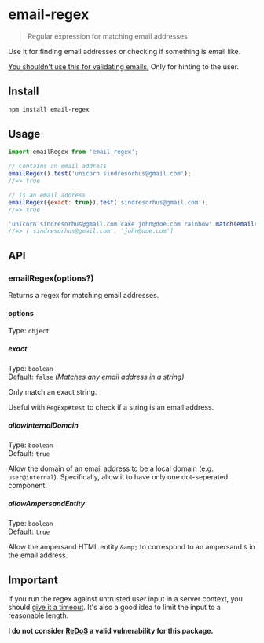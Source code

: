 # email-regex

> Regular expression for matching email addresses

Use it for finding email addresses or checking if something is email like.

[You shouldn't use this for validating emails.](https://davidcel.is/articles/stop-validating-email-addresses-with-regex) Only for hinting to the user.

## Install

```sh
npm install email-regex
```

## Usage

```js
import emailRegex from 'email-regex';

// Contains an email address
emailRegex().test('unicorn sindresorhus@gmail.com');
//=> true

// Is an email address
emailRegex({exact: true}).test('sindresorhus@gmail.com');
//=> true

'unicorn sindresorhus@gmail.com cake john@doe.com rainbow'.match(emailRegex());
//=> ['sindresorhus@gmail.com', 'john@doe.com']
```

## API

### emailRegex(options?)

Returns a regex for matching email addresses.

#### options

Type: `object`

##### exact

Type: `boolean`\
Default: `false` *(Matches any email address in a string)*

Only match an exact string.

Useful with `RegExp#test` to check if a string is an email address.

##### allowInternalDomain

Type: `boolean`\
Default: `true`

Allow the domain of an email address to be a local domain (e.g. `user@internal`). Specifically, allow it to have only one dot-seperated component.

##### allowAmpersandEntity

Type: `boolean`\
Default: `true`

Allow the ampersand HTML entity `&amp;` to correspond to an ampersand `&` in the email address.

## Important

If you run the regex against untrusted user input in a server context, you should [give it a timeout](https://github.com/sindresorhus/super-regex). It's also a good idea to limit the input to a reasonable length.

**I do not consider [ReDoS](https://blog.yossarian.net/2022/12/28/ReDoS-vulnerabilities-and-misaligned-incentives) a valid vulnerability for this package.**
